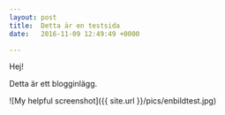 ```yaml
---
layout: post
title:  Detta är en testsida
date:   2016-11-09 12:49:49 +0000

---
```

Hej!

Detta är ett blogginlägg.

![My helpful screenshot]({{ site.url }}/pics/enbildtest.jpg)

